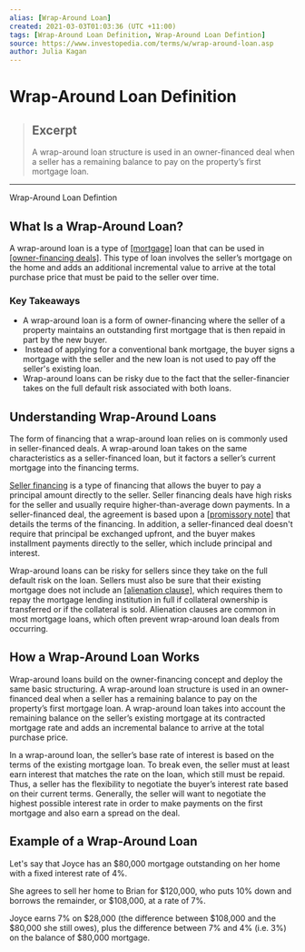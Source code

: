 ```yaml
---
alias: [Wrap-Around Loan]
created: 2021-03-03T01:03:36 (UTC +11:00)
tags: [Wrap-Around Loan Definition, Wrap-Around Loan Defintion]
source: https://www.investopedia.com/terms/w/wrap-around-loan.asp
author: Julia Kagan
---
```


# Wrap-Around Loan Definition

> ## Excerpt
> A wrap-around loan structure is used in an owner-financed deal when a seller has a remaining balance to pay on the property’s first mortgage loan.

---

Wrap-Around Loan Defintion
## What Is a Wrap-Around Loan?

A wrap-around loan is a type of [[mortgage]](https://www.investopedia.com/terms/m/mortgage.asp) loan that can be used in [[owner-financing deals]](https://www.investopedia.com/terms/o/owner-financing.asp). This type of loan involves the seller’s mortgage on the home and adds an additional incremental value to arrive at the total purchase price that must be paid to the seller over time.

### Key Takeaways

-   A wrap-around loan is a form of owner-financing where the seller of a property maintains an outstanding first mortgage that is then repaid in part by the new buyer.
-    Instead of applying for a conventional bank mortgage, the buyer signs a mortgage with the seller and the new loan is not used to pay off the seller's existing loan.
-   Wrap-around loans can be risky due to the fact that the seller-financier takes on the full default risk associated with both loans.

## Understanding Wrap-Around Loans

The form of financing that a wrap-around loan relies on is commonly used in seller-financed deals. A wrap-around loan takes on the same characteristics as a seller-financed loan, but it factors a seller’s current mortgage into the financing terms.

[Seller financing](https://www.investopedia.com/terms/s/seller-financing.asp) is a type of financing that allows the buyer to pay a principal amount directly to the seller. Seller financing deals have high risks for the seller and usually require higher-than-average down payments. In a seller-financed deal, the agreement is based upon a [[promissory note]](https://www.investopedia.com/terms/p/promissorynote.asp) that details the terms of the financing. In addition, a seller-financed deal doesn't require that principal be exchanged upfront, and the buyer makes installment payments directly to the seller, which include principal and interest.

Wrap-around loans can be risky for sellers since they take on the full default risk on the loan. Sellers must also be sure that their existing mortgage does not include an [[alienation clause]](https://www.investopedia.com/terms/a/alienation_clause.asp), which requires them to repay the mortgage lending institution in full if collateral ownership is transferred or if the collateral is sold. Alienation clauses are common in most mortgage loans, which often prevent wrap-around loan deals from occurring.

## How a Wrap-Around Loan Works

Wrap-around loans build on the owner-financing concept and deploy the same basic structuring. A wrap-around loan structure is used in an owner-financed deal when a seller has a remaining balance to pay on the property’s first mortgage loan. A wrap-around loan takes into account the remaining balance on the seller’s existing mortgage at its contracted mortgage rate and adds an incremental balance to arrive at the total purchase price.

In a wrap-around loan, the seller’s base rate of interest is based on the terms of the existing mortgage loan. To break even, the seller must at least earn interest that matches the rate on the loan, which still must be repaid. Thus, a seller has the flexibility to negotiate the buyer’s interest rate based on their current terms. Generally, the seller will want to negotiate the highest possible interest rate in order to make payments on the first mortgage and also earn a spread on the deal.

## Example of a Wrap-Around Loan

Let's say that Joyce has an $80,000 mortgage outstanding on her home with a fixed interest rate of 4%.

She agrees to sell her home to Brian for $120,000, who puts 10% down and borrows the remainder, or $108,000, at a rate of 7%.

Joyce earns 7% on $28,000 (the difference between $108,000 and the $80,000 she still owes), plus the difference between 7% and 4% (i.e. 3%) on the balance of $80,000 mortgage.
